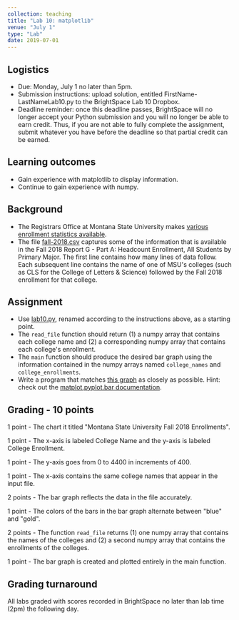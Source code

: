 ```yaml
---
collection: teaching
title: "Lab 10: matplotlib"
venue: "July 1"
type: "Lab"
date: 2019-07-01
---
```


## Logistics
* Due: Monday, July 1 no later than 5pm.
* Submission instructions: upload solution,
entitled FirstName-LastNameLab10.py
to the BrightSpace Lab 10 Dropbox.
* Deadline reminder: once this deadline passes, BrightSpace will no longer accept your Python
submission and you will no longer be able to earn credit. Thus, if you are not able to fully
complete the assignment, submit whatever you have before the deadline so that partial credit can be earned.

## Learning outcomes
* Gain experience with matplotlib to display information.
* Continue to gain experience with numpy.

## Background
* The Registrars Office at Montana State University makes [various enrollment statistics available](http://www.montana.edu/opa/enrollment/index.html).
* The file [fall-2018.csv](https://lgw2.github.io/teaching/csci127-summer-2019/labs/fall-2018.csv) captures some of
the information that is available in the Fall 2018 Report G - Part A: Headcount Enrollment, All Students by Primary Major.
The first line contains how many lines of data follow. Each subsequent line contains the name of one of MSU's colleges
(such as CLS for the College of Letters & Science) followed by the Fall 2018 enrollment for that college.

## Assignment
* Use [lab10.py](https://lgw2.github.io/teaching/csci127-summer-2019/labs/lab10.py), renamed according to the instructions above,
as a starting point.
* The `read_file` function should return (1) a numpy array that contains each college name and (2) a
corresponding numpy array that contains each college's enrollment.
* The `main` function should produce the desired bar graph using the information contained in the numpy
arrays named `college_names` and `college_enrollments`.
* Write a program that matches [this graph](https://lgw2.github.io/teaching/csci127-summer-2019/labs/lab10.png) as closely as possible. Hint: check out the [matplot.pyplot.bar documentation](https://matplotlib.org/3.1.0/api/_as_gen/matplotlib.pyplot.bar.html).

## Grading - 10 points
1 point - The chart it titled "Montana State University Fall 2018 Enrollments".

1 point - The x-axis is labeled College Name and the y-axis is labeled College Enrollment.

1 point - The y-axis goes from 0 to 4400 in increments of 400.

1 point - The x-axis contains the same college names that appear in the input file.

2 points - The bar graph reflects the data in the file accurately.

1 point - The colors of the bars in the bar graph alternate between "blue" and "gold".

2 points - The function `read_file` returns (1) one numpy array that contains the names of the colleges
and (2) a second numpy array that contains the enrollments of the colleges.

1 point - The bar graph is created and plotted entirely in the main function.

## Grading turnaround
All labs graded with scores recorded in BrightSpace no later than lab time (2pm) the following day.
